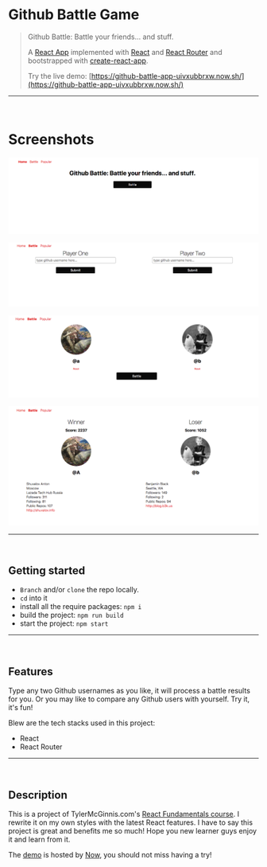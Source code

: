 # Github Battle Game

> Github Battle: Battle your friends... and stuff.
>
> A [React App](https://github-battle-app-uivxubbrxw.now.sh/) implemented with [React](https://reactjs.org/) and [React Router](https://github.com/ReactTraining/react-router) and bootstrapped with [create-react-app](https://github.com/facebook/create-react-app).
>
> Try the live demo: [https://github-battle-app-uivxubbrxw.now.sh/](https://github-battle-app-uivxubbrxw.now.sh/)

----
</br>

# Screenshots

![An awesome example image](screenshot/1.png "Image Title")

![An awesome example image](screenshot/2.png "Image Title")

![An awesome example image](screenshot/3.png "Image Title")

![An awesome example image](screenshot/4.png "Image Title")

----
</br>

## Getting started

- `Branch` and/or `clone` the repo locally.
- `cd` into it
- install all the require packages: `npm i`
- build the project: `npm run build`
- start the project: `npm start`

----
</br>

## Features

Type any two Github usernames as you like, it will process a battle results for you. Or you may like to compare any Github users with yourself. Try it, it's fun!

Blew are the tech stacks used in this project:

- React
- React Router

----
</br>

## Description

This is a project of TylerMcGinnis.com's [React Fundamentals course](https://github.com/tylermcginnis/react-fundamentals). I rewrite it on my own styles with the latest React features. I have to say this project is great and benefits me so much! Hope you new learner guys enjoy it and learn from it.

The [demo](https://github-battle-app-uivxubbrxw.now.sh/) is hosted by [Now](zeit.co), you should not miss having a try!